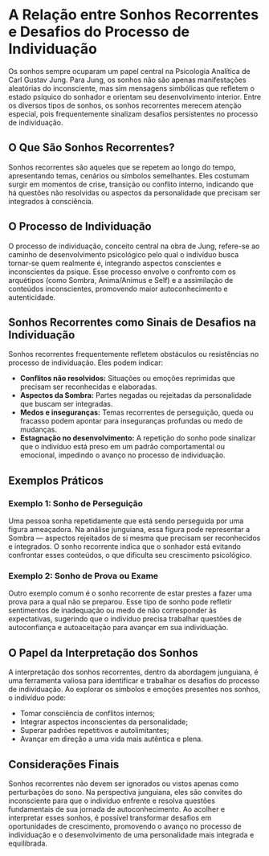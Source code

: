 # A Relação entre Sonhos Recorrentes e Desafios do Processo de Individuação

Os sonhos sempre ocuparam um papel central na Psicologia Analítica de Carl Gustav Jung. Para Jung, os sonhos não são apenas manifestações aleatórias do inconsciente, mas sim mensagens simbólicas que refletem o estado psíquico do sonhador e orientam seu desenvolvimento interior. Entre os diversos tipos de sonhos, os sonhos recorrentes merecem atenção especial, pois frequentemente sinalizam desafios persistentes no processo de individuação.

## O Que São Sonhos Recorrentes?

Sonhos recorrentes são aqueles que se repetem ao longo do tempo, apresentando temas, cenários ou símbolos semelhantes. Eles costumam surgir em momentos de crise, transição ou conflito interno, indicando que há questões não resolvidas ou aspectos da personalidade que precisam ser integrados à consciência.

## O Processo de Individuação

O processo de individuação, conceito central na obra de Jung, refere-se ao caminho de desenvolvimento psicológico pelo qual o indivíduo busca tornar-se quem realmente é, integrando aspectos conscientes e inconscientes da psique. Esse processo envolve o confronto com os arquétipos (como Sombra, Anima/Animus e Self) e a assimilação de conteúdos inconscientes, promovendo maior autoconhecimento e autenticidade.

## Sonhos Recorrentes como Sinais de Desafios na Individuação

Sonhos recorrentes frequentemente refletem obstáculos ou resistências no processo de individuação. Eles podem indicar:

- **Conflitos não resolvidos:** Situações ou emoções reprimidas que precisam ser reconhecidas e elaboradas.
- **Aspectos da Sombra:** Partes negadas ou rejeitadas da personalidade que buscam ser integradas.
- **Medos e inseguranças:** Temas recorrentes de perseguição, queda ou fracasso podem apontar para inseguranças profundas ou medo de mudanças.
- **Estagnação no desenvolvimento:** A repetição do sonho pode sinalizar que o indivíduo está preso em um padrão comportamental ou emocional, impedindo o avanço no processo de individuação.

## Exemplos Práticos

### Exemplo 1: Sonho de Perseguição

Uma pessoa sonha repetidamente que está sendo perseguida por uma figura ameaçadora. Na análise junguiana, essa figura pode representar a Sombra — aspectos rejeitados de si mesma que precisam ser reconhecidos e integrados. O sonho recorrente indica que o sonhador está evitando confrontar esses conteúdos, o que dificulta seu crescimento psicológico.

### Exemplo 2: Sonho de Prova ou Exame

Outro exemplo comum é o sonho recorrente de estar prestes a fazer uma prova para a qual não se preparou. Esse tipo de sonho pode refletir sentimentos de inadequação ou medo de não corresponder às expectativas, sugerindo que o indivíduo precisa trabalhar questões de autoconfiança e autoaceitação para avançar em sua individuação.

## O Papel da Interpretação dos Sonhos

A interpretação dos sonhos recorrentes, dentro da abordagem junguiana, é uma ferramenta valiosa para identificar e trabalhar os desafios do processo de individuação. Ao explorar os símbolos e emoções presentes nos sonhos, o indivíduo pode:

- Tomar consciência de conflitos internos;
- Integrar aspectos inconscientes da personalidade;
- Superar padrões repetitivos e autolimitantes;
- Avançar em direção a uma vida mais autêntica e plena.

## Considerações Finais

Sonhos recorrentes não devem ser ignorados ou vistos apenas como perturbações do sono. Na perspectiva junguiana, eles são convites do inconsciente para que o indivíduo enfrente e resolva questões fundamentais de sua jornada de autoconhecimento. Ao acolher e interpretar esses sonhos, é possível transformar desafios em oportunidades de crescimento, promovendo o avanço no processo de individuação e o desenvolvimento de uma personalidade mais integrada e equilibrada.